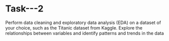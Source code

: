# Task---2
Perform data cleaning and exploratory data analysis (EDA) on a dataset of your choice, such as the Titanic dataset from Kaggle. Explore the relationships between variables and identify patterns and trends in the data
